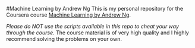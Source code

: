 #Machine Learning by Andrew Ng
This is my personal repository for the Coursera course [Machine Learning by Andrew Ng](https://www.coursera.org/learn/machine-learning "Course Link").

*Please do NOT use the scripts available in this repo to cheat your way through the course.*
The course material is of very high quality and I highly recommend solving the problems on your own.

